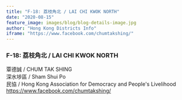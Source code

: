 ```yaml
---
title: "F-18: 荔枝角北 / LAI CHI KWOK NORTH"
date: "2020-08-15"
feature_image: images/blog/blog-details-image.jpg
author: "Hong Kong Districts Info"
iframe: "https://www.facebook.com/chumtakshing/"
---
```


### F-18: 荔枝角北 / LAI CHI KWOK NORTH  
覃德誠 / CHUM TAK SHING  
深水埗區 / Sham Shui Po  
民協 / Hong Kong Association for Democracy and People's Livelihood  
https://www.facebook.com/chumtakshing/
